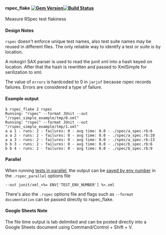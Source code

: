 #### rspec_flake [![Gem Version](https://badge.fury.io/rb/rspec_flake.svg)](http://badge.fury.io/rb/rspec_flake)[![Build Status](https://travis-ci.org/bootstraponline/rspec_flake.svg?branch=master)](https://travis-ci.org/bootstraponline/rspec_flake)

Measure RSpec test flakiness

#### Design Notes

`rspec` doesn't enforce unique test names, also test suite names may be reused
in different files. The only reliable way to identify a test or suite is by
location.

A nokogiri SAX parser is used to read the junit xml into a hash keyed on
location. After that the hash is rewritten and passed to XmlSimple for
serilization to xml.

The value of `errors` is hardcoded to 0 in `jarjuf` because rspec records
failures. Errors are considered a type of failure.

#### Example output

```
$ rspec_flake 2 rspec
Running: "rspec" --format JUnit --out "/rspec_simple_example/tmp/0.xml"
Running: "rspec" --format JUnit --out "/rspec_simple_example/tmp/1.xml"
a a 1 - runs: 2 - failures: 0 - avg time: 0.0 - ./spec/a_spec.rb:6
a a 2 - runs: 2 - failures: 0 - avg time: 0.0 - ./spec/a_spec.rb:10
a a 3 - runs: 2 - failures: 0 - avg time: 0.0 - ./spec/a_spec.rb:13
b b 3 - runs: 2 - failures: 0 - avg time: 0.0 - ./spec/b_spec.rb:6
b b 4 - runs: 2 - failures: 0 - avg time: 0.0 - ./spec/b_spec.rb:9
```

#### Parallel

When running [tests in parallel](https://github.com/grosser/parallel_tests),
the output can be [saved by env number](http://elementalselenium.com/tips/57-junit-xml)
in the `.rspec_parallel` options file

`--out junit/xml_<%= ENV['TEST_ENV_NUMBER'] %>.xml`

There's also the `.rspec` options file and flags such as `--format documentation`
can be passed directly to rspec_flake.

#### Google Sheets Note

The file time output is tab delimited and can be posted directly into
a Google Sheets document using Command/Control + Shift + V.
